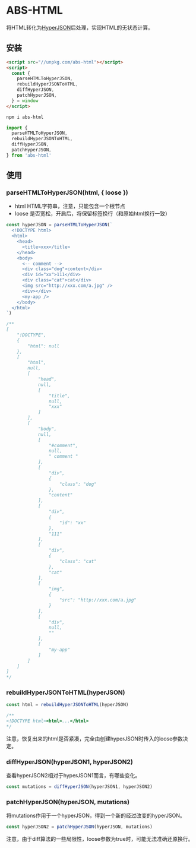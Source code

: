 # ABS-HTML

将HTML转化为[HyperJSON](https://www.tangshuang.net/8026.html)后处理，实现HTML的无状态计算。

## 安装

```html
<script src="//unpkg.com/abs-html"></script>
<script>
  const {
    parseHTMLToHyperJSON,
    rebuildHyperJSONToHTML,
    diffHyperJSON,
    patchHyperJSON,
  } = window
</script>
```

```sh
npm i abs-html
```

```js
import {
  parseHTMLToHyperJSON,
  rebuildHyperJSONToHTML,
  diffHyperJSON,
  patchHyperJSON,
} from 'abs-html'
```

## 使用

### parseHTMLToHyperJSON(html, { loose })

- html HTML字符串，注意，只能包含一个根节点
- loose 是否宽松，开启后，将保留标签换行（和原始html换行一致）

```js
const hyperJSON = parseHTMLToHyperJSON(`
  <!DOCTYPE html>
  <html>
    <head>
      <title>xxx</title>
    </head>
    <body>
      <-- comment -->
      <div class="dog">content</div>
      <div id="xx">111</div>
      <div class="cat">cat</div>
      <img src="http://xxx.com/a.jpg" />
      <div></div>
      <my-app />
    </body>
  </html>
`)

/**
[
    "!DOCTYPE",
    {
        "html": null
    },
    [
        "html",
        null,
        [
            "head",
            null,
            [
                "title",
                null,
                "xxx"
            ]
        ],
        [
            "body",
            null,
            [
                "#comment",
                null,
                " comment "
            ],
            [
                "div",
                {
                    "class": "dog"
                },
                "content"
            ],
            [
                "div",
                {
                    "id": "xx"
                },
                "111"
            ],
            [
                "div",
                {
                    "class": "cat"
                },
                "cat"
            ],
            [
                "img",
                {
                    "src": "http://xxx.com/a.jpg"
                }
            ],
            [
                "div",
                null,
                ""
            ],
            [
                "my-app"
            ]
        ]
    ]
]
*/
```

### rebuildHyperJSONToHTML(hyperJSON)

```js
const html = rebuildHyperJSONToHTML(hyperJSON)

/**
<!DOCTYPE html><html>...</html>
*/
```

注意，恢复出来的html是否紧凑，完全由创建hyperJSON时传入的loose参数决定。

### diffHyperJSON(hyperJSON1, hyperJSON2)

查看hyperJSON2相对于hyperJSON1而言，有哪些变化。

```js
const mutations = diffHyperJSON(hyperJSON1, hyperJSON2)
```

### patchHyperJSON(hyperJSON, mutations)

将mutations作用于一个hyperJSON，得到一个新的经过改变的hyperJSON。

```js
const hyperJSON2 = patchHyperJSON(hyperJSON, mutations)
```

注意，由于diff算法的一些局限性，loose参数为true时，可能无法准确还原换行。
